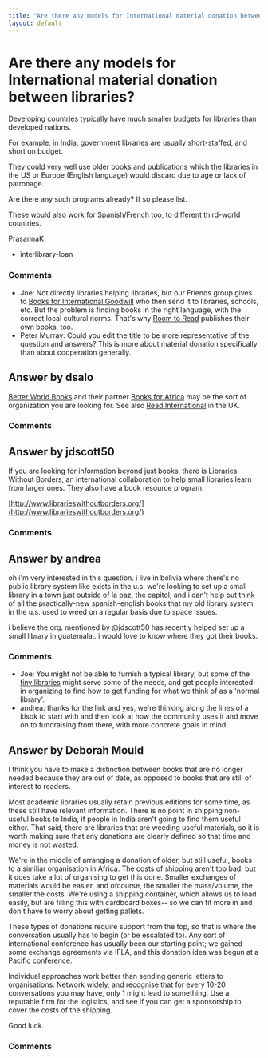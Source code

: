 ```yaml
---
title: "Are there any models for International material donation between libraries?"
layout: default
---
```

Are there any models for International material donation between libraries?
=====================
Developing countries typically have much smaller budgets for libraries
than developed nations.

For example, in India, government libraries are usually short-staffed,
and short on budget.

They could very well use older books and publications which the
libraries in the US or Europe (English language) would discard due to
age or lack of patronage.

Are there any such programs already? If so please list.

These would also work for Spanish/French too, to different third-world
countries.

PrasannaK

<ul class="tags"><li class="tag">interlibrary-loan</li></ul>

### Comments ###
* Joe: Not directly libraries helping libraries, but our Friends group gives to
[Books for International Goodwill](http://www.big-books.org/) who then
send it to libraries, schools, etc. But the problem is finding books in
the right language, with the correct local cultural norms. That's why
[Room to Read](http://www.roomtoread.org/) publishes their own books,
too.
* Peter Murray: Could you edit the title to be more representative of the question and
answers? This is more about material donation specifically than about
cooperation generally.


Answer by dsalo
----------------
[Better World Books](http://www.betterworldbooks.com/) and their partner
[Books for Africa](http://www.booksforafrica.org/) may be the sort of
organization you are looking for. See also [Read
International](http://readinternational.org.uk/) in the UK.

### Comments ###

Answer by jdscott50
----------------
If you are looking for information beyond just books, there is Libraries
Without Borders, an international collaboration to help small libraries
learn from larger ones. They also have a book resource program.

[http://www.librarieswithoutborders.org/](http://www.librarieswithoutborders.org/)

### Comments ###

Answer by andrea
----------------
oh i'm very interested in this question. i live in bolivia where there's
no public library system like exists in the u.s. we're looking to set up
a small library in a town just outside of la paz, the capitol, and i
can't help but think of all the practically-new spanish-english books
that my old library system in the u.s. used to weed on a regular basis
due to space issues.

i believe the org. mentioned by @jdscott50 has recently helped set up a
small library in guatemala.. i would love to know where they got their
books.

### Comments ###
* Joe: You might not be able to furnish a typical library, but some of the
[tiny
libraries](http://www.wired.com/geekmom/2011/11/creating-tiny-libraries-everywhere/)
might serve some of the needs, and get people interested in organizing
to find how to get funding for what we think of as a 'normal library'.
* andrea: thanks for the link and yes, we're thinking along the lines of a kisok
to start with and then look at how the community uses it and move on to
fundraising from there, with more concrete goals in mind.

Answer by Deborah Mould
----------------
I think you have to make a distinction between books that are no longer
needed because they are out of date, as opposed to books that are still
of interest to readers.

Most academic libraries usually retain previous editions for some time,
as these still have relevant information. There is no point in shipping
non-useful books to India, if people in India aren't going to find them
useful either. That said, there are libraries that are weeding useful
materials, so it is worth making sure that any donations are clearly
defined so that time and money is not wasted.

We're in the middle of arranging a donation of older, but still useful,
books to a similiar organisation in Africa. The costs of shipping aren't
too bad, but it does take a lot of organising to get this done. Smaller
exchanges of materials would be easier, and ofcourse, the smaller the
mass/volume, the smaller the costs. We're using a shipping container,
which allows us to load easily, but are filling this with cardboard
boxes-- so we can fit more in and don't have to worry about getting
pallets.

These types of donations require support from the top, so that is where
the conversation usually has to begin (or be escalated to). Any sort of
international conference has usually been our starting point; we gained
some exchange agreements via IFLA, and this donation idea was begun at a
Pacific conference.

Individual approaches work better than sending generic letters to
organisations. Network widely, and recognise that for every 10-20
conversations you may have, only 1 might lead to something. Use a
reputable firm for the logistics, and see if you can get a sponsorship
to cover the costs of the shipping.

Good luck.

### Comments ###

